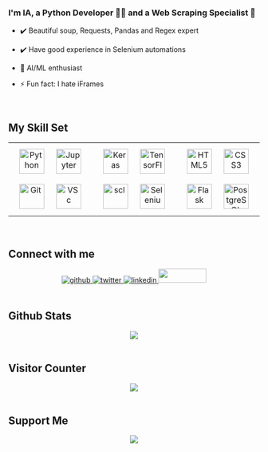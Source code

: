 ### <div align="left">I'm IA, a Python Developer 👨‍💻 and a Web Scraping Specialist 🚀</div>  
  

- ✔️ Beautiful soup, Requests, Pandas and Regex expert  
  

- ✔️ Have good experience in Selenium automations  
  

- 🤖 AI/ML enthusiast  
  

- ⚡ Fun fact: I hate iFrames  
  
<br/>  

## My Skill Set  
<table><tr><td valign="top" width="33%">
<div align="center">  
<a href="https://www.python.org/" target="_blank"><img style="margin: 10px" src="https://profilinator.rishav.dev/skills-assets/python-original.svg" alt="Python" height="50" /></a>  
<a href="https://jupyter.org/" target="_blank"><img style="margin: 10px" src="https://upload.wikimedia.org/wikipedia/commons/3/38/Jupyter_logo.svg" alt="Jupyter" height="50" /></a>
<a href="https://github.com/" target="_blank"><img style="margin: 10px" src="https://profilinator.rishav.dev/skills-assets/git-scm-icon.svg" alt="Git" height="50" /></a>   
<a href="https://code.visualstudio.com/" target="_blank"><img style="margin: 10px" src="https://custom-icon-badges.demolab.com/badge/Visual%20Studio%20Code-0078d7.svg?logo=vsc&logoColor=white" alt="VSc" height="50" /></a>
</div>

</td><td valign="top" width="33%">

<div align="center">  
<a href="https://keras.io/" target="_blank"><img style="margin: 10px" src="https://profilinator.rishav.dev/skills-assets/keras.png" alt="Keras" height="50" /></a>  
<a href="https://www.tensorflow.org/" target="_blank"><img style="margin: 10px" src="https://profilinator.rishav.dev/skills-assets/tensorflow-icon.svg" alt="TensorFlow" height="50" /></a> 
<a href="https://scikit-learn.org/" target="_blank"><img style="margin: 10px" src="https://upload.wikimedia.org/wikipedia/commons/0/05/Scikit_learn_logo_small.svg" alt="scl" height="50" /></a>  
<a href="https://www.selenium.dev/" target="_blank"><img style="margin: 10px" src="https://img.shields.io/badge/Selenium-43B02A?logo=selenium&logoColor=fff" alt="Selenium" height="50" /></a>  
</div>

</td><td valign="top" width="33%">

<div align="center">  
<a href="https://en.wikipedia.org/wiki/HTML5" target="_blank"><img style="margin: 10px" src="https://profilinator.rishav.dev/skills-assets/html5-original-wordmark.svg" alt="HTML5" height="50" /></a>  
<a href="https://www.w3schools.com/css/" target="_blank"><img style="margin: 10px" src="https://profilinator.rishav.dev/skills-assets/css3-original-wordmark.svg" alt="CSS3" height="50" /></a>      
<a href="https://flask.palletsprojects.com/" target="_blank"><img style="margin: 10px" src="https://profilinator.rishav.dev/skills-assets/flask.png" alt="Flask" height="50" /></a>  
<a href="https://www.postgresql.org/" target="_blank"><img style="margin: 10px" src="https://profilinator.rishav.dev/skills-assets/postgresql-original-wordmark.svg" alt="PostgreSQL" height="50" /></a>  
</div>

</td></tr></table>  

<br/>  

## Connect with me  
<div align="center">
<a href="https://github.com/CodeCraftIA" target="_blank">
<img src=https://img.shields.io/badge/github-%2324292e.svg?&style=for-the-badge&logo=github&logoColor=white alt=github style="margin-bottom: 5px;" />
</a>
<a href="https://twitter.com/CodeCraftIA" target="_blank">
<img src=https://img.shields.io/badge/twitter-%2300acee.svg?&style=for-the-badge&logo=twitter&logoColor=white alt=twitter style="margin-bottom: 5px;" />
</a>
<a href="https://linkedin.com/in/ilias-a-05b464319" target="_blank">
<img src=https://img.shields.io/badge/linkedin-%231E77B5.svg?&style=for-the-badge&logo=linkedin&logoColor=white alt=linkedin style="margin-bottom: 5px;" />
</a>  
</a>
<a href="https://www.fiverr.com/codecraft_ia" target="_blank">
<img src=https://img.shields.io/badge/Fiverr-1DBF73?logo=fiverr&logoColor=fff style="margin-bottom: 5px;" width="95.5" height="28"/>
</a>  
</div>  
  
<br/>  

## Github Stats  
<div align="center"><img src="https://github-readme-stats.vercel.app/api?username=CodeCraftIA&show_icons=true&count_private=true&hide_border=true" align="center" /></div>  

<br/>  

## Visitor Counter  
<div align="center">
<img src="https://komarev.com/ghpvc/?username=CodeCraftIA&&style=flat-square" align="center" />
</div>  

<br/>  

## Support Me  
<div align="center">
            <a href="https://paypal.me/Ilias01Ad" target="_blank" style="display: inline-block;">
                <img
                    src="https://img.shields.io/badge/Donate-PayPal-blue.svg?style=flat-square&logo=paypal" 
                    align="center"
                />
            </a></div>
<br />
